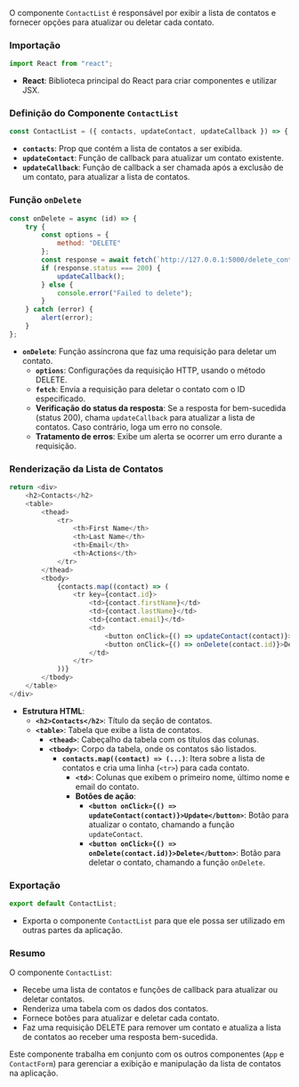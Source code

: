O componente `ContactList` é responsável por exibir a lista de contatos e fornecer opções para atualizar ou deletar cada contato.

### Importação

```javascript
import React from "react";
```

- **React**: Biblioteca principal do React para criar componentes e utilizar JSX.

### Definição do Componente `ContactList`

```javascript
const ContactList = ({ contacts, updateContact, updateCallback }) => {
```

- **`contacts`**: Prop que contém a lista de contatos a ser exibida.
- **`updateContact`**: Função de callback para atualizar um contato existente.
- **`updateCallback`**: Função de callback a ser chamada após a exclusão de um contato, para atualizar a lista de contatos.

### Função `onDelete`

```javascript
const onDelete = async (id) => {
    try {
        const options = {
            method: "DELETE"
        };
        const response = await fetch(`http://127.0.0.1:5000/delete_contact/${id}`, options);
        if (response.status === 200) {
            updateCallback();
        } else {
            console.error("Failed to delete");
        }
    } catch (error) {
        alert(error);
    }
};
```

- **`onDelete`**: Função assíncrona que faz uma requisição para deletar um contato.
  - **`options`**: Configurações da requisição HTTP, usando o método DELETE.
  - **`fetch`**: Envia a requisição para deletar o contato com o ID especificado.
  - **Verificação do status da resposta**: Se a resposta for bem-sucedida (status 200), chama `updateCallback` para atualizar a lista de contatos. Caso contrário, loga um erro no console.
  - **Tratamento de erros**: Exibe um alerta se ocorrer um erro durante a requisição.

### Renderização da Lista de Contatos

```javascript
return <div>
    <h2>Contacts</h2>
    <table>
        <thead>
            <tr>
                <th>First Name</th>
                <th>Last Name</th>
                <th>Email</th>
                <th>Actions</th>
            </tr>
        </thead>
        <tbody>
            {contacts.map((contact) => (
                <tr key={contact.id}>
                    <td>{contact.firstName}</td>
                    <td>{contact.lastName}</td>
                    <td>{contact.email}</td>
                    <td>
                        <button onClick={() => updateContact(contact)}>Update</button>
                        <button onClick={() => onDelete(contact.id)}>Delete</button>
                    </td>
                </tr>
            ))}
        </tbody>
    </table>
</div>
```

- **Estrutura HTML**:
  - **`<h2>Contacts</h2>`**: Título da seção de contatos.
  - **`<table>`**: Tabela que exibe a lista de contatos.
    - **`<thead>`**: Cabeçalho da tabela com os títulos das colunas.
    - **`<tbody>`**: Corpo da tabela, onde os contatos são listados.
      - **`contacts.map((contact) => (...)`**: Itera sobre a lista de contatos e cria uma linha (`<tr>`) para cada contato.
        - **`<td>`**: Colunas que exibem o primeiro nome, último nome e email do contato.
        - **Botões de ação**:
          - **`<button onClick={() => updateContact(contact)}>Update</button>`**: Botão para atualizar o contato, chamando a função `updateContact`.
          - **`<button onClick={() => onDelete(contact.id)}>Delete</button>`**: Botão para deletar o contato, chamando a função `onDelete`.

### Exportação

```javascript
export default ContactList;
```

- Exporta o componente `ContactList` para que ele possa ser utilizado em outras partes da aplicação.

### Resumo

O componente `ContactList`:

- Recebe uma lista de contatos e funções de callback para atualizar ou deletar contatos.
- Renderiza uma tabela com os dados dos contatos.
- Fornece botões para atualizar e deletar cada contato.
- Faz uma requisição DELETE para remover um contato e atualiza a lista de contatos ao receber uma resposta bem-sucedida.

Este componente trabalha em conjunto com os outros componentes (`App` e `ContactForm`) para gerenciar a exibição e manipulação da lista de contatos na aplicação.